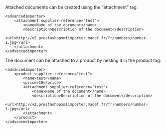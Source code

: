 ﻿Attached documents can be created using the “attachment” tag:
```
<advancedimporter>
    <attachment supplier-reference="test">
        <name>Name of the document</name>
        <description>Description of the document</description>
        <url>http://v2.prestashopxmlimporter.madef.fr/fr/numbers/number-1.jpg</url>
    </attachment>
</advancedimporter>
```

The document can be attached to a product by nesting it in the product tag: 
```
<advancedimporter>
    <product supplier-reference="test">
        <name>test</name>
        <price>10</price>
        <attachment supplier-reference="test">
            <name>Name of the document</name>
            <description>Description of the document</description>
            <url>http://v2.prestashopxmlimporter.madef.fr/fr/numbers/number-1.jpg</url>
        </attachment>
    </product>
</advancedimporter>
``` 
